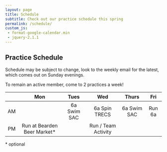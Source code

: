 ```yaml
---
layout: page
title: Schedule
subtitle: Check out our practice schedule this spring
permalink: /schedule/
custom_js:
 - format-google-calendar.min
 - jquery-2.1.1
---
```

## Practice Schedule
Schedule may be subject to change, look to the weekly email for the latest, which comes out on Sunday evenings.

To remain an active member, come to 2 practices a week!

|      |             Mon             |    Tues     |         Wed         |    Thurs    |  Fri   |
| :--: | :-------------------------: | :---------: | :-----------------: | :---------: | :----: |
|  AM  |                             | 6a Swim SAC |    6a Spin TRECS    | 6a Swim SAC | Run 6a |
|  PM  | Run at Bearden Beer Market* |             | Run / Team Activity |             |        |

\* optional
<ul id="events-upcoming">
</ul>


<script>
formatGoogleCalendar.init({
        calendarUrl: 'https://www.googleapis.com/calendar/v3/calendars/7caamt6q92v1vbrna0ergpoqks%40group.calendar.google.com/events?timeMin=2015-06-03T10%3A00%3A00-04%3A00&key=AIzaSyC39nF_t-bAogVVXR9dLGLiSEDywUt7Fgc',
        past: true,
        upcoming: true,
        sameDayTimes: true,
        pastTopN: 1,
        upcomingTopN: -1,
        itemsTagName: 'li',
        upcomingSelector: '#events-upcoming',
        upcomingHeading: '<h2>Upcoming events</h2>',
        format: ['*date*', ': ', '*summary*', ' <br/> ', '*description*', '<ol>', '*location*', '</ol>']
});
</script>
